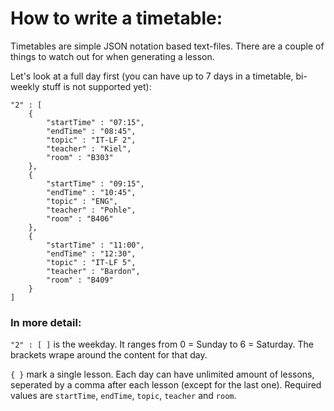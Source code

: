 # How to write a timetable:

Timetables are simple JSON notation based text-files. There are a couple of things to watch out for when generating a lesson.

Let's look at a full day first (you can have up to 7 days in a timetable, bi-weekly stuff is not supported yet): 

```
"2" : [ 
    {
        "startTime" : "07:15",
        "endTime" : "08:45",
        "topic" : "IT-LF 2",
        "teacher" : "Kiel",
        "room" : "B303"
    },
    {
        "startTime" : "09:15",
        "endTime" : "10:45",
        "topic" : "ENG",
        "teacher" : "Pohle",
        "room" : "B406"
    },
    {
        "startTime" : "11:00",
        "endTime" : "12:30",
        "topic" : "IT-LF 5",
        "teacher" : "Bardon",
        "room" : "B409"
    }
]
```
### In more detail:  
`"2" : [ ]`  is the weekday. It ranges from 0 = Sunday to 6 = Saturday. The brackets wrape around the content for that day.  

`{ }` mark a single lesson. Each day can have unlimited amount of lessons, seperated by a comma after each lesson (except for the last one). Required values are `startTime`, `endTime`, `topic`, `teacher` and `room`. 

